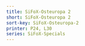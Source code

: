 ```yaml
---
title: SiFoX-Osteuropa 2
short: SiFoX-Osteuropa 2
sort-key: SiFoX-Osteuropa-2
printer: P24, L30
series: SiFoX-Specials
---
```

